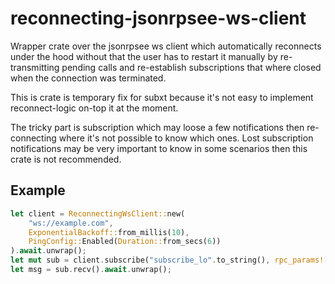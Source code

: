 # reconnecting-jsonrpsee-ws-client

Wrapper crate over the jsonrpsee ws client which automatically reconnects under the hood
without that the user has to restart it manually by re-transmitting pending calls 
and re-establish subscriptions that where closed when the connection was terminated.

This is crate is temporary fix for subxt because it's not easy to implement
reconnect-logic on-top it at the moment.

The tricky part is subscription which may loose a few notifications then re-connecting 
where it's not possible to know which ones.
Lost subscription notifications may be very important to know in some scenarios then
this crate is not recommended.

## Example

```rust
let client = ReconnectingWsClient::new(
    "ws://example.com", 
    ExponentialBackoff::from_millis(10), 
    PingConfig::Enabled(Duration::from_secs(6))
).await.unwrap();
let mut sub = client.subscribe("subscribe_lo".to_string(), rpc_params![], "unsubscribe_lo".to_string()).await.unwrap();
let msg = sub.recv().await.unwrap();
```